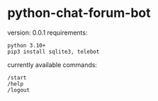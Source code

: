 # python-chat-forum-bot
version: 0.0.1
requirements:
```
python 3.10+
pip3 install sqlite3, telebot
```
currently available commands:
```
/start
/help
/logout
```
